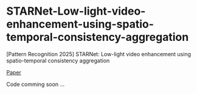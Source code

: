 # STARNet-Low-light-video-enhancement-using-spatio-temporal-consistency-aggregation
[Pattern Recognition 2025] STARNet: Low-light video enhancement using spatio-temporal consistency aggregation

[Paper](https://www.sciencedirect.com/science/article/pii/S0031320324009312)

Code comming soon ... 
